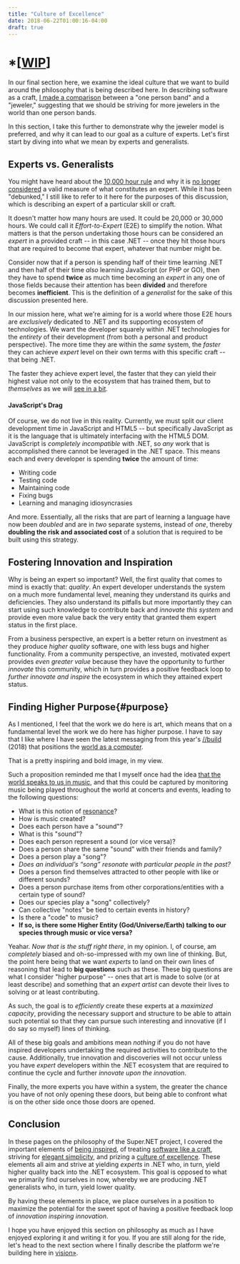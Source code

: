 ```yaml
---
title: "Culture of Excellence"
date: 2018-06-22T01:00:16-04:00
draft: true
---
```


# *[[WIP](https://www.investopedia.com/terms/w/workinprogress.asp)]

In our final section here, we examine the ideal culture that we want to build around the philosophy that is being described here.  In describing software as a craft, [I made a comparison](/philosophy/craft/#compare) between a "one person band" and a "jeweler," suggesting that we should be striving for more jewelers in the world than one person bands.

In this section, I take this further to demonstrate why the jeweler model is preferred, and why it can lead to our goal as a culture of experts.  Let's first start by diving into what we mean by experts and generalists.

## Experts vs. Generalists

You might have heard about the [10,000 hour rule](https://en.wikipedia.org/wiki/Outliers_(book)) and why it is [no longer considered](https://www.fastcodesign.com/3027564/scientists-debunk-the-myth-that-10000-hours-of-practice-makes-you-an-expert) a valid measure of what constitutes an expert.  While it has been "debunked," I still like to refer to it here for the purposes of this discussion, which is describing an expert of a particular skill or craft.

It doesn't matter how many hours are used.  It could be 20,000 or 30,000 hours.  We could call it *Effort-to-Expert* (E2E) to simplify the notion.  What matters is that the person undertaking those hours can be considered an *expert* in a provided craft -- in this case .NET -- once they hit those hours that are required to become that expert, whatever that number might be.

Consider now that if a person is spending half of their time learning .NET and then half of their time *also* learning JavaScript (or PHP or GO), then they have to spend **twice** as much time becoming an *expert* in any one of those fields because their attention has been **divided** and therefore becomes **inefficient**.  This is the definition of a *generalist* for the sake of this discussion presented here.

In our mission here, what we're aiming for is a world where those E2E hours are *exclusively* dedicated to .NET and its supporting ecosystem of technologies.  We want the developer squarely within .NET technologies for the *entirety* of their development (from both a personal and product perspective).  The more time they are within the *same* system, the *faster* they can achieve *expert* level on their own terms with this specific craft -- that being .NET.

The faster they achieve expert level, the faster that they can yield their highest value not only to the ecosystem that has trained them, but to *themselves* as we will [see in a bit](#purpose).

#### JavaScript's Drag

Of course, we do not live in this reality.  Currently, we must split our client development time in JavaScript and HTML5 -- but specifically JavaScript as it is the language that is ultimately interfacing with the HTML5 DOM.  JavaScript is *completely incompatible* with .NET, so *any* work that is accomplished there cannot be leveraged in the .NET space.  This means each and every developer is spending **twice** the amount of time:

- Writing code
- Testing code
- Maintaining code
- Fixing bugs 
- Learning and managing idiosyncrasies

And more.  Essentially, all the risks that are part of learning a language have now been *doubled* and are in *two* separate systems, instead of *one*, thereby **doubling the risk and associated cost** of a solution that is required to be built using this strategy.

## Fostering Innovation and Inspiration

Why is being an expert so important?  Well, the first quality that comes to mind is exactly that: *quality*.  An expert developer understands the system on a much more fundamental level, meaning they understand its quirks and deficiencies.  They also understand its pitfalls but more importantly they can start using such knowledge to contribute back and *innovate this system* and provide even more value back the very entity that granted them expert status in the first place.

From a business perspective, an expert is a better return on investment as they produce *higher quality* software, one with less bugs and higher functionality.  From a community perspective, an invested, motivated expert provides *even greater value* because they have the opportunity to further *innovate* this community, which in turn provides a positive feedback loop to *further innovate and inspire* the ecosystem in which they attained expert status.

## Finding Higher Purpose{#purpose}

As I mentioned, I feel that the work we do here is art, which means that on a fundamental level the work we do here has higher purpose.  I have to say that I like where I have seen the latest messaging from this year's [//build](https://www.microsoft.com/en-us/build) (2018) that positions the [world as a computer](https://www.zdnet.com/article/microsoft-ceo-nadella-the-whole-world-is-now-a-computer/).  

That is a pretty inspiring and bold image, in my view. 

Such a proposition reminded me that I myself once had the idea [that the world speaks to us in music](http://www.ossem.com/documents/notes/), and that this could be captured by monitoring music being played throughout the world at concerts and events, leading to the following questions:

- What is this notion of [resonance](https://en.wikipedia.org/wiki/Resonance)?
- How is music created?
- Does each person have a "sound"?
- What is this "sound"?
- Does each person represent a sound (or vice versa)?
- Does a person share the same "sound" with their friends and family?
- Does a person play a "song"?
- *Does an individual’s “song” resonate with particular people in the past?*
- Does a person find themselves attracted to other people with like or different sounds?
- Does a person purchase items from other corporations/entities with a certain type of sound?
- Does our species play a "song" collectively? 
- Can collective "notes" be tied to certain events in history?
- Is there a "code" to music?
- **If so, is there some Higher Entity (God/Universe/Earth) talking to our species through music or vice versa?**

Yeahar.  *Now that is the stuff right there*, in my opinion.  I, of course, am *completely* biased and oh-so-impressed with my own line of thinking.  But, the point here being that we want *experts* to land on their own lines of reasoning that lead to **big questions** such as these.  These big questions are what I consider "higher purpose" -- ones that art is made to solve (or at least describe) and something that an *expert artist* can devote their lives to solving or at least contributing.

As such, the goal is to *efficiently* create these experts at a *maximized capacity*, providing the necessary support and structure to be able to attain such potential so that they can pursue such interesting and innovative (if I do say so myself) lines of thinking.

All of these big goals and ambitions mean *nothing* if you do not have inspired developers undertaking the required activities to contribute to the cause.  Additionally, true innovation and discoveries will not occur unless you have *expert* developers within the .NET ecosystem that are required to continue the cycle and further *innovate upon the innovation*.  

Finally, the more experts you have within a system, the greater the chance you have of not only opening these doors, but being able to confront what is on the other side once those doors are opened.

## Conclusion

In these pages on the philosophy of the Super.NET project, I covered the important elements of [being inspired](/philosophy/inspiration/), of treating [software like a craft](/philosophy/craft/), striving for [elegant simplicity](/philosophy/simple-does-it/), and prizing a [culture of excellence](/philosophy/culture/).  These elements all aim and strive at yielding *experts* in .NET who, in turn, yield higher quality back into the .NET ecosystem.  This goal is opposed to what we primarily find ourselves in now, whereby we are producing .NET generalists who, in turn, yield lower quality.

By having these elements in place, we place ourselves in a position to maximize the potential for the sweet spot of having a positive feedback loop of *innovation inspiring innovation*.

I hope you have enjoyed this section on philosophy as much as I have enjoyed exploring it and writing it for you.  If you are still along for the ride, let's head to the next section where I finally describe the platform we're building here in [vision&raquo;](/vision/).